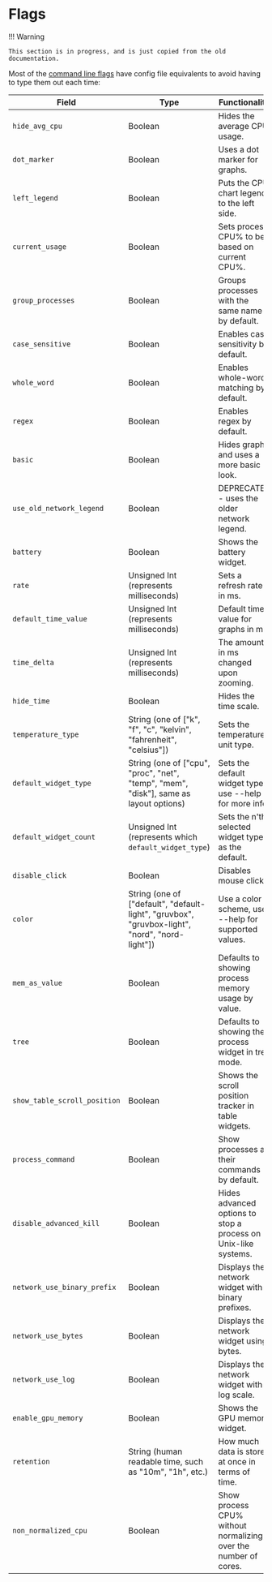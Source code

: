 # Flags

!!! Warning

    This section is in progress, and is just copied from the old documentation.

Most of the [command line flags](../../command-line-flags) have config file equivalents to avoid having to type them out each time:

| Field                        | Type                                                                                           | Functionality                                                   |
| ---------------------------- | ---------------------------------------------------------------------------------------------- | --------------------------------------------------------------- |
| `hide_avg_cpu`               | Boolean                                                                                        | Hides the average CPU usage.                                    |
| `dot_marker`                 | Boolean                                                                                        | Uses a dot marker for graphs.                                   |
| `left_legend`                | Boolean                                                                                        | Puts the CPU chart legend to the left side.                     |
| `current_usage`              | Boolean                                                                                        | Sets process CPU% to be based on current CPU%.                  |
| `group_processes`            | Boolean                                                                                        | Groups processes with the same name by default.                 |
| `case_sensitive`             | Boolean                                                                                        | Enables case sensitivity by default.                            |
| `whole_word`                 | Boolean                                                                                        | Enables whole-word matching by default.                         |
| `regex`                      | Boolean                                                                                        | Enables regex by default.                                       |
| `basic`                      | Boolean                                                                                        | Hides graphs and uses a more basic look.                        |
| `use_old_network_legend`     | Boolean                                                                                        | DEPRECATED - uses the older network legend.                     |
| `battery`                    | Boolean                                                                                        | Shows the battery widget.                                       |
| `rate`                       | Unsigned Int (represents milliseconds)                                                         | Sets a refresh rate in ms.                                      |
| `default_time_value`         | Unsigned Int (represents milliseconds)                                                         | Default time value for graphs in ms.                            |
| `time_delta`                 | Unsigned Int (represents milliseconds)                                                         | The amount in ms changed upon zooming.                          |
| `hide_time`                  | Boolean                                                                                        | Hides the time scale.                                           |
| `temperature_type`           | String (one of ["k", "f", "c", "kelvin", "fahrenheit", "celsius"])                             | Sets the temperature unit type.                                 |
| `default_widget_type`        | String (one of ["cpu", "proc", "net", "temp", "mem", "disk"], same as layout options)          | Sets the default widget type, use --help for more info.         |
| `default_widget_count`       | Unsigned Int (represents which `default_widget_type`)                                          | Sets the n'th selected widget type as the default.              |
| `disable_click`              | Boolean                                                                                        | Disables mouse clicks.                                          |
| `color`                      | String (one of ["default", "default-light", "gruvbox", "gruvbox-light", "nord", "nord-light"]) | Use a color scheme, use --help for supported values.            |
| `mem_as_value`               | Boolean                                                                                        | Defaults to showing process memory usage by value.              |
| `tree`                       | Boolean                                                                                        | Defaults to showing the process widget in tree mode.            |
| `show_table_scroll_position` | Boolean                                                                                        | Shows the scroll position tracker in table widgets.             |
| `process_command`            | Boolean                                                                                        | Show processes as their commands by default.                    |
| `disable_advanced_kill`      | Boolean                                                                                        | Hides advanced options to stop a process on Unix-like systems.  |
| `network_use_binary_prefix`  | Boolean                                                                                        | Displays the network widget with binary prefixes.               |
| `network_use_bytes`          | Boolean                                                                                        | Displays the network widget using bytes.                        |
| `network_use_log`            | Boolean                                                                                        | Displays the network widget with a log scale.                   |
| `enable_gpu_memory`          | Boolean                                                                                        | Shows the GPU memory widget.                                    |
| `retention`                  | String (human readable time, such as "10m", "1h", etc.)                                        | How much data is stored at once in terms of time.               |
| `non_normalized_cpu`         | Boolean                                                                                        | Show process CPU% without normalizing over the number of cores. |
